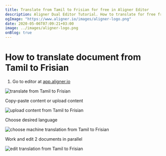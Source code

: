 ```yaml
---
title: Translate from Tamil to Frisian for free in Aligner Editor
description: Aligner Dual Editor Tutorial. How to translate for free from Tamil to Frisian. Aligner is multilingual document management platform. 
ogImage: "https://www.aligner.io/images/aligner-logo.png"
date: 2020-05-06T07:09:21+03:00
image: ../images/aligner-logo.png
onBlog: true
---
```


# How to translate document from Tamil to Frisian

1. Go to editor at [app.aligner.io](https://app.aligner.io "Aligner App web page")

![translate from Tamil to Frisian](../aligner-blank-editor.png "translate from Tamil to Frisian")

Copy-paste content or upload content

![upload content from Tamil to Frisian](../aligner-uploaded-document.png "upload content from Tamil to Frisian")

Choose desired language

![choose machine translation from Tamil to Frisian](../aligner-language-dropdown.png "choose machine translation from Tamil to Frisian")

Work and edit 2 documents in parallel

![edit translation from Tamil to Frisian](../aligner-double-sitded-editor.png "edit translation from Tamil to Frisian")


